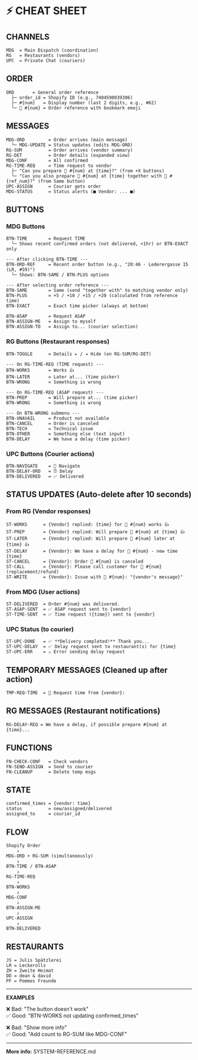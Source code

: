 # ⚡ CHEAT SHEET

## CHANNELS
```
MDG  = Main Dispatch (coordination)
RG   = Restaurants (vendors)  
UPC  = Private Chat (couriers)
```

## ORDER
```
ORD       = General order reference
  ├─ order_id = Shopify ID (e.g., 7404590039306)
  ├─ #{num}   = Display number (last 2 digits, e.g., #62)
  └─ 🔖 #{num} = Order reference with bookmark emoji
```

## MESSAGES
```
MDG-ORD         = Order arrives (main message)
  └─ MDG-UPDATE = Status updates (edits MDG-ORD)
RG-SUM          = Order arrives (vendor summary)
RG-DET          = Order details (expanded view)
MDG-CONF        = All confirmed  
RG-TIME-REQ     = Time request to vendor
  ├─ "Can you prepare 🔖 #{num} at {time}?" (from +X buttons)
  └─ "Can you also prepare 🔖 #{num} at {time} together with 🔖 #{ref_num}?" (from Same button)
UPC-ASSIGN      = Courier gets order
MDG-STATUS      = Status alerts (■ Vendor: ... ■)
```

## BUTTONS

### MDG Buttons
```
BTN-TIME        = Request TIME
  └─ Shows recent confirmed orders (not delivered, <1hr) or BTN-EXACT only
     
--- After clicking BTN-TIME ---
BTN-ORD-REF     = Recent order button (e.g., "20:46 - Lederergasse 15 (LR, #59)")
  └─ Shows: BTN-SAME / BTN-PLUS options
     
--- After selecting order reference ---
BTN-SAME        = Same (send "together with" to matching vendor only)
BTN-PLUS        = +5 / +10 / +15 / +20 (calculated from reference time)
BTN-EXACT       = Exact time picker (always at bottom)

BTN-ASAP        = Request ASAP
BTN-ASSIGN-ME   = Assign to myself
BTN-ASSIGN-TO   = Assign to... (courier selection)
```

### RG Buttons (Restaurant responses)
```
BTN-TOGGLE      = Details ▸ / ◂ Hide (on RG-SUM/RG-DET)

--- On RG-TIME-REQ (TIME request) ---
BTN-WORKS       = Works 👍
BTN-LATER       = Later at... (time picker)
BTN-WRONG       = Something is wrong

--- On RG-TIME-REQ (ASAP request) ---
BTN-PREP        = Will prepare at... (time picker)
BTN-WRONG       = Something is wrong

--- On BTN-WRONG submenu ---
BTN-UNAVAIL     = Product not available
BTN-CANCEL      = Order is canceled
BTN-TECH        = Technical issue
BTN-OTHER       = Something else (text input)
BTN-DELAY       = We have a delay (time picker)
```

### UPC Buttons (Courier actions)
```
BTN-NAVIGATE    = 🧭 Navigate
BTN-DELAY-ORD   = ⏰ Delay
BTN-DELIVERED   = ✅ Delivered
```

## STATUS UPDATES (Auto-delete after 10 seconds)

### From RG (Vendor responses)
```
ST-WORKS      = {Vendor} replied: {time} for 🔖 #{num} works 👍
ST-PREP       = {Vendor} replied: Will prepare 🔖 #{num} at {time} 👍
ST-LATER      = {Vendor} replied: Will prepare 🔖 #{num} later at {time} 👍
ST-DELAY      = {Vendor}: We have a delay for 🔖 #{num} - new time {time}
ST-CANCEL     = {Vendor}: Order 🔖 #{num} is canceled
ST-CALL       = {Vendor}: Please call customer for 🔖 #{num} (replacement/refund)
ST-WRITE      = {Vendor}: Issue with 🔖 #{num}: "{vendor's message}"
```

### From MDG (User actions)
```
ST-DELIVERED  = Order #{num} was delivered.
ST-ASAP-SENT  = ✅ ASAP request sent to {vendor}
ST-TIME-SENT  = ✅ Time request ({time}) sent to {vendor}
```

### UPC Status (to courier)
```
ST-UPC-DONE   = ✅ **Delivery completed!** Thank you...
ST-UPC-DELAY  = ✅ Delay request sent to restaurant(s) for {time}
ST-UPC-ERR    = ⚠️ Error sending delay request
```

## TEMPORARY MESSAGES (Cleaned up after action)
```
TMP-REQ-TIME  = 📍 Request time from {vendor}:
```

## RG MESSAGES (Restaurant notifications)
```
RG-DELAY-REQ = We have a delay, if possible prepare #{num} at {time}...
```

## FUNCTIONS
```
FN-CHECK-CONF   = Check vendors
FN-SEND-ASSIGN  = Send to courier
FN-CLEANUP      = Delete temp msgs
```

## STATE
```
confirmed_times = {vendor: time}
status          = new/assigned/delivered
assigned_to     = courier_id
```

## FLOW
```
Shopify Order
    ↓
MDG-ORD + RG-SUM (simultaneously)
    ↓
BTN-TIME / BTN-ASAP
    ↓
RG-TIME-REQ
    ↓
BTN-WORKS
    ↓
MDG-CONF
    ↓
BTN-ASSIGN-ME
    ↓
UPC-ASSIGN
    ↓
BTN-DELIVERED
```

## RESTAURANTS
```
JS = Julis Spätzlerei
LR = Leckerolls
ZH = Zweite Heimat
DD = dean & david
PF = Pommes Freunde
```

---

**EXAMPLES**

❌ Bad: "The button doesn't work"  
✅ Good: "BTN-WORKS not updating confirmed_times"

❌ Bad: "Show more info"  
✅ Good: "Add count to RG-SUM like MDG-CONF"

---

**More info:** SYSTEM-REFERENCE.md
